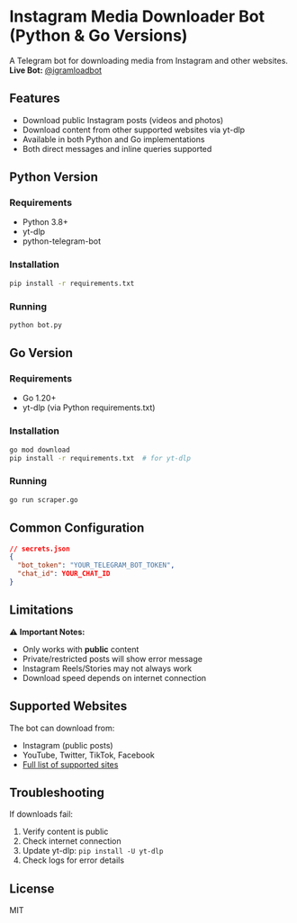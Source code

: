 # Instagram Media Downloader Bot (Python & Go Versions)

A Telegram bot for downloading media from Instagram and other websites.  
**Live Bot:** [@igramloadbot](https://t.me/igramloadbot)

## Features

- Download public Instagram posts (videos and photos)
- Download content from other supported websites via yt-dlp
- Available in both Python and Go implementations
- Both direct messages and inline queries supported

## Python Version

### Requirements
- Python 3.8+
- yt-dlp
- python-telegram-bot

### Installation
```bash
pip install -r requirements.txt
```

### Running
```bash
python bot.py
```

## Go Version

### Requirements
- Go 1.20+
- yt-dlp (via Python requirements.txt)

### Installation
```bash
go mod download
pip install -r requirements.txt  # for yt-dlp
```

### Running
```bash
go run scraper.go
```

## Common Configuration
```json
// secrets.json
{
  "bot_token": "YOUR_TELEGRAM_BOT_TOKEN", 
  "chat_id": YOUR_CHAT_ID
}
```

## Limitations
⚠️ **Important Notes:**
- Only works with **public** content
- Private/restricted posts will show error message
- Instagram Reels/Stories may not always work
- Download speed depends on internet connection

## Supported Websites
The bot can download from:
- Instagram (public posts)
- YouTube, Twitter, TikTok, Facebook
- [Full list of supported sites](https://github.com/yt-dlp/yt-dlp/blob/master/supportedsites.md)

## Troubleshooting
If downloads fail:
1. Verify content is public
2. Check internet connection  
3. Update yt-dlp: `pip install -U yt-dlp`
4. Check logs for error details

## License
MIT
